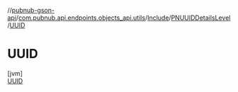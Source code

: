 //[pubnub-gson-api](../../../../../index.md)/[com.pubnub.api.endpoints.objects_api.utils](../../../index.md)/[Include](../../index.md)/[PNUUIDDetailsLevel](../index.md)/[UUID](index.md)

# UUID

[jvm]\
[UUID](index.md)
